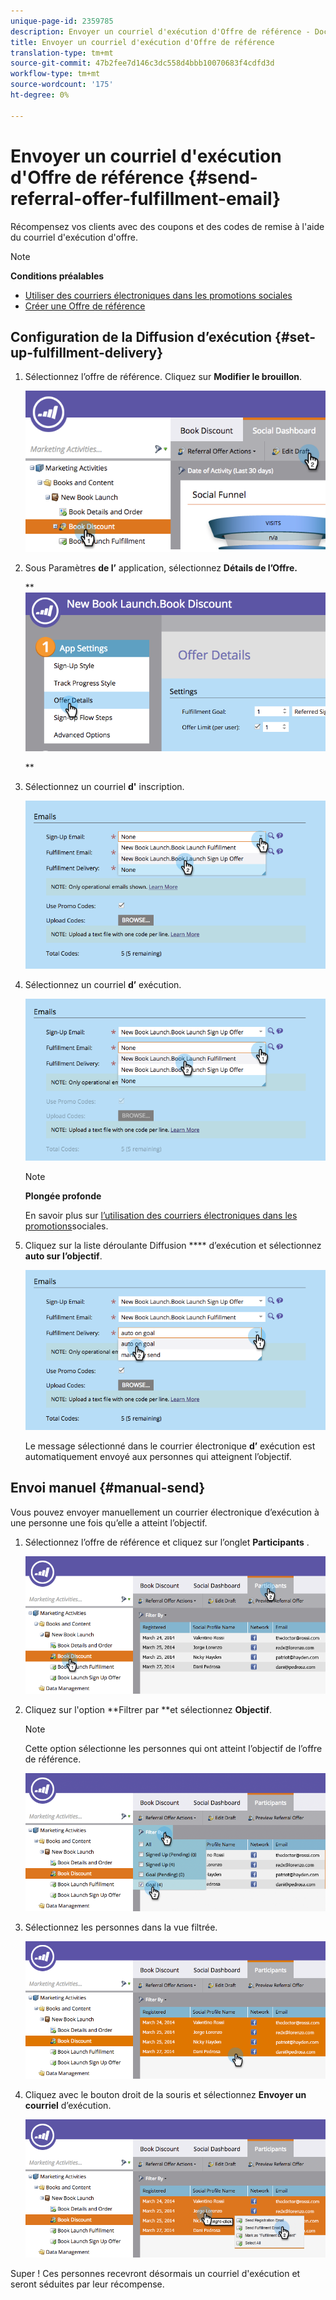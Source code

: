 ```yaml
---
unique-page-id: 2359785
description: Envoyer un courriel d'exécution d'Offre de référence - Documents marketing - Documentation du produit
title: Envoyer un courriel d'exécution d'Offre de référence
translation-type: tm+mt
source-git-commit: 47b2fee7d146c3dc558d4bbb10070683f4cdfd3d
workflow-type: tm+mt
source-wordcount: '175'
ht-degree: 0%

---
```



# Envoyer un courriel d&#39;exécution d&#39;Offre de référence {#send-referral-offer-fulfillment-email}

Récompensez vos clients avec des coupons et des codes de remise à l&#39;aide du courriel d&#39;exécution d&#39;offre.

>[!NOTE]
>
>**Conditions préalables**
>
>* [Utiliser des courriers électroniques dans les promotions sociales](../../../../product-docs/demand-generation/social/social-functions/use-emails-in-social-promotions.md)
>* [Créer une Offre de référence](create-a-referral-offer.md)

>



## Configuration de la Diffusion d’exécution {#set-up-fulfillment-delivery}

1. Sélectionnez l’offre de référence. Cliquez sur **Modifier le brouillon**.

   ![](assets/image2015-4-20-16-3a3-3a14.png)

1. Sous Paramètres **de l’** application, sélectionnez **Détails de l’Offre.**

   ** ![](assets/image2015-4-23-12-3a53-3a16.png)

   **

1. Sélectionnez un courriel **d&#39;** inscription.

   ![](assets/image2015-4-23-12-3a58-3a52.png)

1. Sélectionnez un courriel **d’** exécution.

   ![](assets/image2015-4-23-13-3a4-3a40.png)

   >[!NOTE]
   >
   >**Plongée profonde**
   >
   >
   >En savoir plus sur [l’utilisation des courriers électroniques dans les promotions](../../../../product-docs/demand-generation/social/social-functions/use-emails-in-social-promotions.md)sociales.

1. Cliquez sur la liste déroulante Diffusion **** d’exécution et sélectionnez **auto sur l’objectif**.

   ![](assets/image2015-4-23-13-3a13-3a33.png)

   Le message sélectionné dans le courrier électronique **d’** exécution est automatiquement envoyé aux personnes qui atteignent l’objectif.

## Envoi manuel {#manual-send}

Vous pouvez envoyer manuellement un courrier électronique d’exécution à une personne une fois qu’elle a atteint l’objectif.

1. Sélectionnez l’offre de référence et cliquez sur l’onglet **Participants** .

   ![](assets/image2015-4-20-15-3a37-3a14.png)

1. Cliquez sur l&#39;option **Filtrer par **et sélectionnez **Objectif**.

   >[!NOTE]
   >
   >Cette option sélectionne les personnes qui ont atteint l’objectif de l’offre de référence.

   ![](assets/image2015-4-20-15-3a59-3a11.png)

1. Sélectionnez les personnes dans la vue filtrée.

   ![](assets/2015-04-23-13-08-53.png)

1. Cliquez avec le bouton droit de la souris et sélectionnez **Envoyer un courriel** d’exécution.

   ![](assets/2015-04-20-15-54-13.png)

Super ! Ces personnes recevront désormais un courriel d&#39;exécution et seront séduites par leur récompense.
